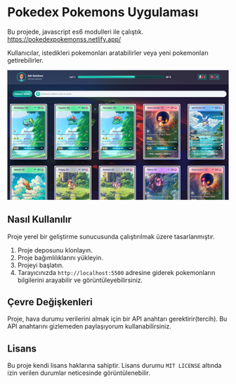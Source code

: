 # Pokedex Pokemons Uygulaması

Bu projede, javascript es6 modulleri ile çalıştık. https://pokedexpokemonss.netlify.app/

Kullanıcılar, istedikleri pokemonları aratabilirler veya yeni pokemonları getirebilirler.

<img src="/assets/img/ekran.png" alt="image" width="auto" height="auto">

## Nasıl Kullanılır

Proje yerel bir geliştirme sunucusunda çalıştırılmak üzere tasarlanmıştır.

1. Proje deposunu klonlayın.
2. Proje bağımlılıklarını yükleyin.
3. Projeyi başlatın.
4. Tarayıcınızda `http://localhost:5500` adresine giderek pokemonların bilgilerini arayabilir ve görüntüleyebilirsiniz.

## Çevre Değişkenleri

Proje, hava durumu verilerini almak için bir API anahtarı gerektirir(tercih). Bu API anahtarını gizlemeden paylaşıyorum kullanabilirsiniz.

## Lisans

Bu proje kendi lisans haklarına sahiptir. Lisans durumu `MIT LICENSE` altında izin verilen durumlar neticesinde görüntülenebilir.